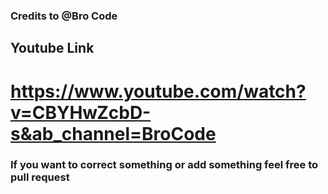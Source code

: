 ### Credits to @Bro Code
## Youtube Link 
# https://www.youtube.com/watch?v=CBYHwZcbD-s&ab_channel=BroCode

### If you want to correct something or add something feel free to pull request

